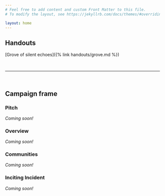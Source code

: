 ```yaml
---
# Feel free to add content and custom Front Matter to this file.
# To modify the layout, see https://jekyllrb.com/docs/themes/#overriding-theme-defaults

layout: home
---
```


## Handouts

[Grove of silent echoes]({% link handouts/grove.md %})

<br>

---

<br>

## Campaign frame

### Pitch

_Coming soon!_

### Overview

_Coming soon!_

### Communities

_Coming soon!_

### Inciting Incident

_Coming soon!_
